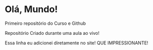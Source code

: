 # Olá, Mundo!

Primeiro repositório do Curso e Github

Repositório Criado durante uma aula ao vivo!

Essa linha eu adicionei diretamente no site! QUE IMPRESSIONANTE!
